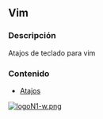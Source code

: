 ## Vim
### Descripción
Atajos de teclado para vim

### Contenido
* [Atajos](atajos.md)

[![logoN1-w.png](https://i.postimg.cc/bvwkKP8Y/logoN1-w.png)](https://github.com/Hec98)
